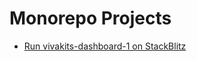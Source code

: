 # Monorepo Projects

- [Run vivakits-dashboard-1 on StackBlitz](https://stackblitz.com/github/vivasoft-ltd/vivakit-insight-dashboard/tree/main/p1)
